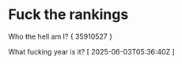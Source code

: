 # Fuck the rankings

Who the hell am I?
{ 35910527 }

What fucking year is it?
[ 2025-06-03T05:36:40Z ]

